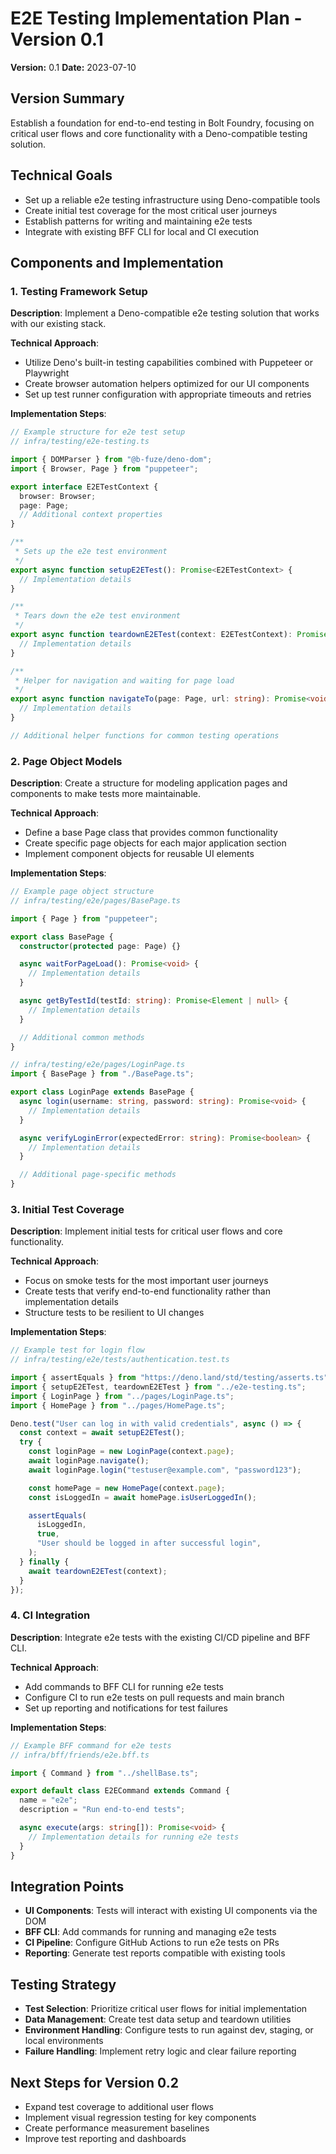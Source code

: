 # E2E Testing Implementation Plan - Version 0.1

**Version:** 0.1 **Date:** 2023-07-10

## Version Summary

Establish a foundation for end-to-end testing in Bolt Foundry, focusing on
critical user flows and core functionality with a Deno-compatible testing
solution.

## Technical Goals

- Set up a reliable e2e testing infrastructure using Deno-compatible tools
- Create initial test coverage for the most critical user journeys
- Establish patterns for writing and maintaining e2e tests
- Integrate with existing BFF CLI for local and CI execution

## Components and Implementation

### 1. Testing Framework Setup

**Description**: Implement a Deno-compatible e2e testing solution that works
with our existing stack.

**Technical Approach**:

- Utilize Deno's built-in testing capabilities combined with Puppeteer or
  Playwright
- Create browser automation helpers optimized for our UI components
- Set up test runner configuration with appropriate timeouts and retries

**Implementation Steps**:

```typescript
// Example structure for e2e test setup
// infra/testing/e2e-testing.ts

import { DOMParser } from "@b-fuze/deno-dom";
import { Browser, Page } from "puppeteer";

export interface E2ETestContext {
  browser: Browser;
  page: Page;
  // Additional context properties
}

/**
 * Sets up the e2e test environment
 */
export async function setupE2ETest(): Promise<E2ETestContext> {
  // Implementation details
}

/**
 * Tears down the e2e test environment
 */
export async function teardownE2ETest(context: E2ETestContext): Promise<void> {
  // Implementation details
}

/**
 * Helper for navigation and waiting for page load
 */
export async function navigateTo(page: Page, url: string): Promise<void> {
  // Implementation details
}

// Additional helper functions for common testing operations
```

### 2. Page Object Models

**Description**: Create a structure for modeling application pages and
components to make tests more maintainable.

**Technical Approach**:

- Define a base Page class that provides common functionality
- Create specific page objects for each major application section
- Implement component objects for reusable UI elements

**Implementation Steps**:

```typescript
// Example page object structure
// infra/testing/e2e/pages/BasePage.ts

import { Page } from "puppeteer";

export class BasePage {
  constructor(protected page: Page) {}

  async waitForPageLoad(): Promise<void> {
    // Implementation details
  }

  async getByTestId(testId: string): Promise<Element | null> {
    // Implementation details
  }

  // Additional common methods
}

// infra/testing/e2e/pages/LoginPage.ts
import { BasePage } from "./BasePage.ts";

export class LoginPage extends BasePage {
  async login(username: string, password: string): Promise<void> {
    // Implementation details
  }

  async verifyLoginError(expectedError: string): Promise<boolean> {
    // Implementation details
  }

  // Additional page-specific methods
}
```

### 3. Initial Test Coverage

**Description**: Implement initial tests for critical user flows and core
functionality.

**Technical Approach**:

- Focus on smoke tests for the most important user journeys
- Create tests that verify end-to-end functionality rather than implementation
  details
- Structure tests to be resilient to UI changes

**Implementation Steps**:

```typescript
// Example test for login flow
// infra/testing/e2e/tests/authentication.test.ts

import { assertEquals } from "https://deno.land/std/testing/asserts.ts";
import { setupE2ETest, teardownE2ETest } from "../e2e-testing.ts";
import { LoginPage } from "../pages/LoginPage.ts";
import { HomePage } from "../pages/HomePage.ts";

Deno.test("User can log in with valid credentials", async () => {
  const context = await setupE2ETest();
  try {
    const loginPage = new LoginPage(context.page);
    await loginPage.navigate();
    await loginPage.login("testuser@example.com", "password123");

    const homePage = new HomePage(context.page);
    const isLoggedIn = await homePage.isUserLoggedIn();

    assertEquals(
      isLoggedIn,
      true,
      "User should be logged in after successful login",
    );
  } finally {
    await teardownE2ETest(context);
  }
});
```

### 4. CI Integration

**Description**: Integrate e2e tests with the existing CI/CD pipeline and BFF
CLI.

**Technical Approach**:

- Add commands to BFF CLI for running e2e tests
- Configure CI to run e2e tests on pull requests and main branch
- Set up reporting and notifications for test failures

**Implementation Steps**:

```typescript
// Example BFF command for e2e tests
// infra/bff/friends/e2e.bff.ts

import { Command } from "../shellBase.ts";

export default class E2ECommand extends Command {
  name = "e2e";
  description = "Run end-to-end tests";

  async execute(args: string[]): Promise<void> {
    // Implementation details for running e2e tests
  }
}
```

## Integration Points

- **UI Components**: Tests will interact with existing UI components via the DOM
- **BFF CLI**: Add commands for running and managing e2e tests
- **CI Pipeline**: Configure GitHub Actions to run e2e tests on PRs
- **Reporting**: Generate test reports compatible with existing tools

## Testing Strategy

- **Test Selection**: Prioritize critical user flows for initial implementation
- **Data Management**: Create test data setup and teardown utilities
- **Environment Handling**: Configure tests to run against dev, staging, or
  local environments
- **Failure Handling**: Implement retry logic and clear failure reporting

## Next Steps for Version 0.2

- Expand test coverage to additional user flows
- Implement visual regression testing for key components
- Create performance measurement baselines
- Improve test reporting and dashboards
